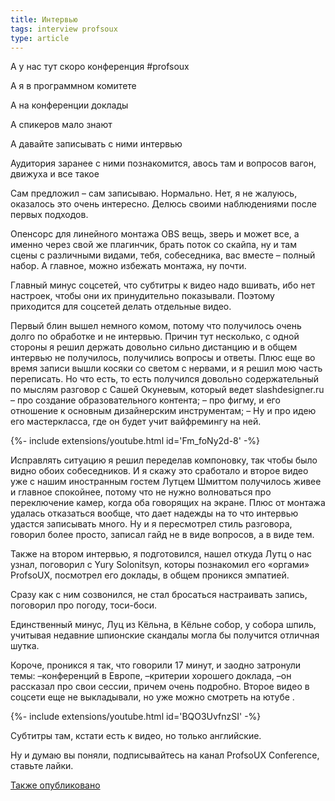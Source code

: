 ```yaml
---
title: Интервью
tags: interview profsoux
type: article
---
```

А у нас тут скоро конференция #profsoux

А я в программном комитете

А на конференции доклады

А спикеров мало знают

А давайте записывать с ними интервью

Аудитория заранее с ними познакомится, авось там и вопросов вагон, движуха и все такое
<!--more-->

Сам предложил – сам записываю.
Нормально.
Нет, я не жалуюсь, оказалось это очень интересно.
Делюсь своими наблюдениями после первых подходов.

Опенсорс для линейного монтажа OBS вещь, зверь и может все, а именно через свой же плагинчик, брать поток со скайпа, ну и там сцены с различными видами, тебя, собеседника, вас вместе – полный набор.
А главное, можно избежать монтажа, ну почти.

Главный минус соцсетей, что субтитры к видео надо вшивать, ибо нет настроек, чтобы они их принудительно показывали. Поэтому приходится для соцсетей делать отдельные видео.

Первый блин вышел немного комом, потому что получилось очень долго по обработке и не интервью. Причин тут несколько, с одной стороны я решил держать довольно сильно дистанцию и в общем интервью не получилось, получились вопросы и ответы. Плюс еще во время записи вышли косяки со светом с нервами, и я решил мою часть переписать. Но что есть, то есть получился довольно содержательный по мыслям разговор с Сашей Окуневым, который ведет slashdesigner.ru
– про создание образовательного контента;
– про фигму, и его отношение к основным дизайнерским инструментам;
– Ну и про идею его мастеркласса, где он будет учит вайфремингу на ней.
<div>{%- include extensions/youtube.html id='Fm_foNy2d-8' -%}</div>


Исправлять ситуацию я решил переделав компоновку, так чтобы было видно обоих собеседников.
И я скажу это сработало и второе видео уже с нашим иностранным гостем Лутцем Шмиттом получилось живее и главное спокойнее, потому что не нужно волноваться про переключение камер, когда оба говорящих на экране.
Плюс от монтажа удалась отказаться вообще, что дает надежды на то что интервью удастся записывать много.
Ну и я пересмотрел стиль разговора, говорил более просто, записал гайд не в виде вопросов, а в виде тем.

Также на втором интервью, я подготовился, нашел откуда Лутц о нас узнал, поговорил с Yury Solonitsyn, которы познакомил его «оргами» ProfsoUX, посмотрел его доклады, в общем проникся эмпатией.

Сразу как с ним созвонился, не стал бросаться настраивать запись, поговорил про погоду, тоси-боси.

Единственный минус, Луц из Кёльна, в Кёльне собор, у собора шпиль, учитывая недавние шпионские скандалы могла бы получится отличная шутка.

Короче, проникся я так, что говорили 17 минут, и заодно затронули темы:
–конференций в Европе,
–критерии хорошего доклада,
–он рассказал про свои сессии, причем очень подробно.
Второе видео в соцсети еще не выкладывали, но уже можно смотреть на ютубе .
<div>{%- include extensions/youtube.html id='BQO3UvfnzSI' -%}</div>

Cубтитры там, кстати есть к видео, но только английские.

Ну и думаю вы поняли, подписывайтесь на канал ProfsoUX Conference, ставьте лайки.


[Также опубликовано](https://www.facebook.com/ulitin.kirill/posts/2049706955078046)
